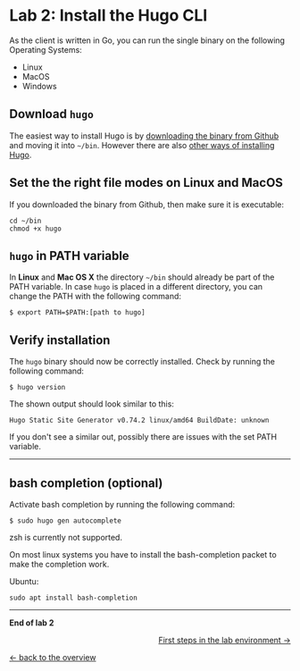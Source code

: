 # Lab 2: Install the Hugo CLI

As the client is written in Go, you can run the single binary on the following Operating Systems:

- Linux
- MacOS
- Windows

## Download `hugo`

The easiest way to install Hugo is by [downloading the binary from Github](https://github.com/gohugoio/hugo/releases) and moving it into `~/bin`. However there are also [other ways of installing Hugo](https://gohugo.io/getting-started/installing).

## Set the the right file modes on Linux and MacOS

If you downloaded the binary from Github, then make sure it is executable:

```
cd ~/bin
chmod +x hugo
```

## `hugo` in PATH variable

In **Linux** and **Mac OS X** the directory `~/bin` should already be part of the PATH variable.
In case `hugo` is placed in a different directory, you can change the PATH with the following command:

```
$ export PATH=$PATH:[path to hugo]
```

## Verify installation

The `hugo` binary should now be correctly installed. Check by running the following command:

```
$ hugo version
```

The shown output should look similar to this:

```
Hugo Static Site Generator v0.74.2 linux/amd64 BuildDate: unknown
```

If you don't see a similar out, possibly there are issues with the set PATH variable.

---

## bash completion (optional)

Activate bash completion by running the following command:
```
$ sudo hugo gen autocomplete
```

zsh is currently not supported.

On most linux systems you have to install the bash-completion packet to make the completion work.

Ubuntu:
```
sudo apt install bash-completion
```

---

**End of lab 2**

<p width="100px" align="right"><a href="03_first_steps.md">First steps in the lab environment →</a></p>

[← back to the overview](../README.md)
